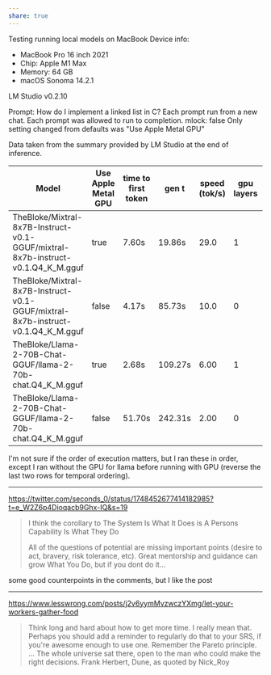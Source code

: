 ```yaml
---
share: true
---
```


Testing running local models on MacBook
Device info:
- MacBook Pro 16 inch 2021
- Chip: Apple M1 Max
- Memory: 64 GB
- macOS Sonoma 14.2.1

LM Studio v0.2.10

Prompt: How do I implement a linked list in C?
Each prompt run from a new chat.
Each prompt was allowed to run to completion.
mlock: false
Only setting changed from defaults was "Use Apple Metal GPU"

Data taken from the summary provided by LM Studio at the end of inference.

| Model | Use Apple Metal GPU | time to first token | gen t | speed (tok/s) | gpu layers | cpu threads | token count |
| ---- | ---- | ---- | ---- | ---- | ---- | ---- | ---- |
| TheBloke/Mixtral-8x7B-Instruct-v0.1-GGUF/mixtral-8x7b-instruct-v0.1.Q4_K_M.gguf | true | 7.60s | 19.86s | 29.0 | 1 | 4 | 629/2048 |
| TheBloke/Mixtral-8x7B-Instruct-v0.1-GGUF/mixtral-8x7b-instruct-v0.1.Q4_K_M.gguf | false | 4.17s | 85.73s | 10.0 | 0 | 4 | 941/2048 |
| TheBloke/Llama-2-70B-Chat-GGUF/llama-2-70b-chat.Q4_K_M.gguf | true | 2.68s | 109.27s | 6.00 | 1 | 4 | 751/2048 |
| TheBloke/Llama-2-70B-Chat-GGUF/llama-2-70b-chat.Q4_K_M.gguf | false | 51.70s | 242.31s | 2.00 | 0 | 4 | 591/2048 |

I'm not sure if the order of execution matters, but I ran these in order, except I ran without the GPU for llama before running with GPU (reverse the last two rows for temporal ordering).

---
https://twitter.com/seconds_0/status/1748452677414182985?t=e_W2Z6p4Dioqacb9Ghx-IQ&s=19
>I think the corollary to The System Is What It Does is A Persons Capability Is What They Do
>
>All of the questions of potential are missing important points (desire to act, bravery, risk tolerance, etc). Great mentorship and guidance can grow What You Do, but if you dont do it...

some good counterpoints in the comments, but I like the post 

---
https://www.lesswrong.com/posts/j2v6yymMvzwczYXmg/let-your-workers-gather-food
> Think long and hard about how to get more time. I really mean that. Perhaps you should add a reminder to regularly do that to your SRS, if you're awesome enough to use one. Remember the Pareto principle.
> ...
> The whole universe sat there, open to the man who could make the right decisions. Frank Herbert, Dune, as quoted by Nick_Roy